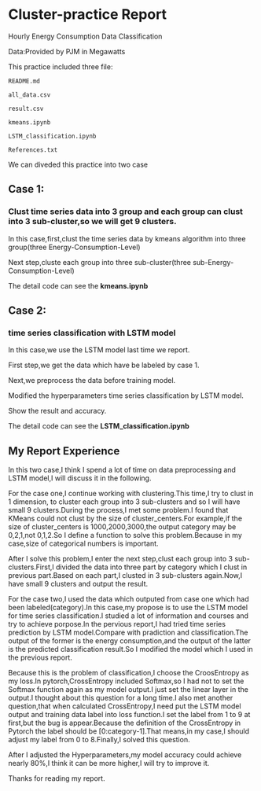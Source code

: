 # Cluster-practice Report

Hourly Energy Consumption Data Classification

Data:Provided by PJM in Megawatts

This practice included three file:

    README.md
    
    all_data.csv
    
    result.csv

    kmeans.ipynb

    LSTM_classification.ipynb
    
    References.txt

We can diveded this practice into two case 

## Case 1:
### Clust time series data into 3 group and each group can clust into 3 sub-cluster,so we will get 9 clusters.
In this case,first,clust the time series data by kmeans algorithm into three group(three Energy-Consumption-Level)

Next step,cluste each group into three sub-cluster(three sub-Energy-Consumption-Level)

The detail code can see the **kmeans.ipynb**
## Case 2:
### time series classification with LSTM model
In this case,we use the LSTM model last time we report.

First step,we get the data which have be labeled by case 1.

Next,we preprocess the data before training model.

Modified the hyperparameters time series classification by LSTM model.

Show the result and accuracy.

The detail code can see the **LSTM_classification.ipynb**

## My Report Experience

In this two case,I think I spend a lot of time on data preprocessing and LSTM model,I will discuss it in the following.

For the case one,I continue working with clustering.This time,I try to clust in 1 dimension, to cluster each group into 3 sub-clusters and so I will have small 9 
clusters.During the process,I met some problem.I found that KMeans could not clust by the size of cluster_centers.For example,if the size of cluster_centers 
is 1000,2000,3000,the output category may be 0,2,1,not 0,1,2.So I define a function to solve this problem.Because in my case,size of categorical numbers is important.

After I solve this problem,I enter the next step,clust each group into 3 sub-clusters.First,I divided the data into three part by category which I clust in previous part.Based on each part,I clusted in 3 sub-clusters again.Now,I have small 9 clusters and output the result.

For the case two,I used the data which outputed from case one which had been labeled(category).In this case,my propose is to use the LSTM model for time series classification.I studied a lot of information and courses and try to achieve porpose.In the pervious report,I had tried time series prediction by LSTM model.Compare with pradiction and classification.The output of the former is the energy consumption,and the output of the latter is the predicted classification result.So I modified the model which I used in the previous report.

Because this is the problem of classification,I choose the CroosEntropy as my loss.In pytorch,CrossEntropy included Softmax,so I had not to set the Softmax function again as my model output.I just set the linear layer in the output.I thought about this question for a long time.I also met another question,that when calculated CrossEntropy,I need put the LSTM model output and training data label into loss function.I set the label from 1 to 9 at first,but the bug is appear.Because the definition of the CrossEntropy in Pytorch the label should be [0:category-1].That means,in my case,I should adjust my label from 0 to 8.Finally,I solved this question.

After I adjusted the Hyperparameters,my model accuracy could achieve nearly 80%,I think it can be more higher,I will try to improve it.

Thanks for reading my report.
